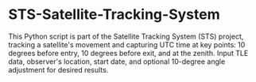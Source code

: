 # STS-Satellite-Tracking-System
This Python script is part of the Satellite Tracking System (STS) project, tracking a satellite's movement and capturing UTC time at key points: 10 degrees before entry, 10 degrees before exit, and at the zenith. Input TLE data, observer's location, start date, and optional 10-degree angle adjustment for desired results.
